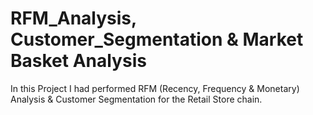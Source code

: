 # RFM_Analysis, Customer_Segmentation & Market Basket Analysis
In this Project I had performed RFM (Recency, Frequency &amp; Monetary) Analysis &amp; Customer Segmentation for the Retail Store chain.  
